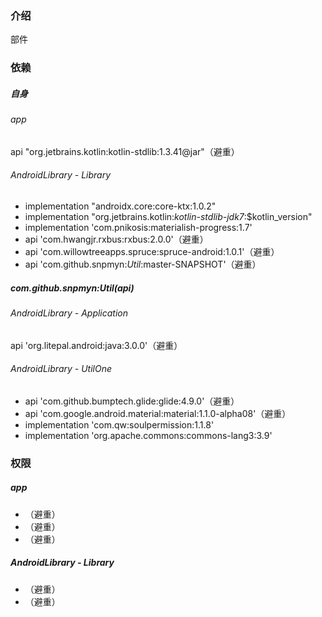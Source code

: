 ### 介绍
部件

### 依赖
##### 自身
###### app
api "org.jetbrains.kotlin:kotlin-stdlib:1.3.41@jar"（避重）
###### AndroidLibrary - Library
* implementation "androidx.core:core-ktx:1.0.2"
* implementation "org.jetbrains.kotlin:*kotlin-stdlib-jdk7*:$kotlin_version"
* implementation 'com.pnikosis:materialish-progress:1.7'
* api 'com.hwangjr.rxbus:rxbus:2.0.0'（避重）
* api 'com.willowtreeapps.spruce:spruce-android:1.0.1'（避重）
* api 'com.github.snpmyn:*Util*:master-SNAPSHOT'（避重）
##### com.github.snpmyn:Util(api)
###### AndroidLibrary - Application
api 'org.litepal.android:java:3.0.0'（避重）
###### AndroidLibrary - UtilOne
* api 'com.github.bumptech.glide:glide:4.9.0'（避重）
* api 'com.google.android.material:material:1.1.0-alpha08'（避重）
* implementation 'com.qw:soulpermission:1.1.8'
* implementation 'org.apache.commons:commons-lang3:3.9'

### 权限
##### app
* <uses-permission android:name="android.permission.WRITE_EXTERNAL_STORAGE" />（避重）
* <uses-permission android:name="android.permission.READ_EXTERNAL_STORAGE" />（避重）
* <uses-permission android:name="android.permission.RECORD_AUDIO" />（避重）
##### AndroidLibrary - Library
* <uses-permission android:name="android.permission.ACCESS_COARSE_LOCATION" />（避重）
* <uses-permission android:name="android.permission.ACCESS_FINE_LOCATION" />（避重）
